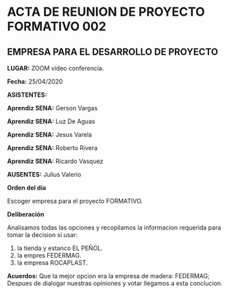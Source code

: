 # ACTA DE REUNION DE PROYECTO FORMATIVO 002 #

##  EMPRESA PARA EL DESARROLLO DE PROYECTO ##

**LUGAR:** ZOOM video conferencia.  

**Fecha:** 25/04/2020

**ASISTENTES:**

**Aprendiz SENA:**  Gerson Vargas

**Aprendiz SENA:**  Luz De Aguas

**Aprendiz SENA:**  Jesus Varela

**Aprendiz SENA:**  Roberto Rivera

**Aprendiz SENA:**  Ricardo Vasquez

**AUSENTES:** Julius Valerio

**Orden del día**

Escoger empresa para el proyecto FORMATIVO.

**Deliberación**

Analisamos todas las opciones y recopilamos la informacion requerida para tomar la decision si usar:

1. la tienda y estanco EL PEÑOL.
2. la empres FEDERMAG.
3. la empresa ROCAPLAST.

**Acuerdos:** Que la mejor opcion era la empresa de madera:  FEDERMAG; Despues de dialogar nuestras opiniones y votar llegamos a esta conclucion.
